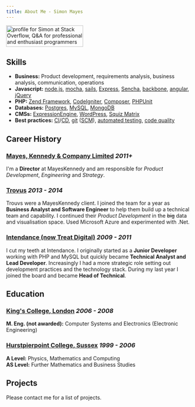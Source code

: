 ```yaml
---
title: About Me - Simon Mayes
---
```

<div class="row">
<div class="col-md-4">
<script src="//platform.linkedin.com/in.js" type="text/javascript"></script>
<script type="IN/MemberProfile" data-id="https://www.linkedin.com/in/msyea" data-format="inline" data-related="false"></script>
</div>
<div class="col-md-5">
<div class="github-card" data-github="msyea" data-width="400" data-height="150" data-theme="default"></div>
<script src="//cdn.jsdelivr.net/github-cards/latest/widget.js"></script>
</div>
<div class="col-md-3">
<a href="http://stackoverflow.com/users/143589/simon">
<img src="http://stackoverflow.com/users/flair/143589.png" width="208" height="58" alt="profile for Simon at Stack Overflow, Q&amp;A for professional and enthusiast programmers" title="profile for Simon at Stack Overflow, Q&amp;A for professional and enthusiast programmers">
</a>
</div>
</div>

## Skills
* **Business:** Product development, requirements analysis, business analysis, communication, operations
* **Javascript:** [node.js](https://nodejs.org), [mocha](https://mochajs.org), [sails](http://sailsjs.org), [Express](http://expressjs.com), [Sencha](https://www.sencha.com), [backbone](http://backbonejs.org), [angular](https://angularjs.org), [jQuery](https://jquery.com)
* **PHP:** [Zend Framework](http://framework.zend.com), [CodeIgniter](http://www.codeigniter.com), [Composer](https://getcomposer.org), [PHPUnit](https://phpunit.de)
* **Databases:** [Postgres](http://www.postgresql.org), [MySQL](https://www.mysql.com), [MongoDB](https://www.mongodb.org)
* **CMSs:** [ExpressionEngine](https://ellislab.com/expressionengine), [WordPress](https://wordpress.org), [Squiz Matrix](https://www.squiz.net/uk/platform/matrix)
* **Best practices:** [CI](https://en.wikipedia.org/wiki/Continuous_integration)/[CD](https://en.wikipedia.org/wiki/Continuous_delivery), [git](https://git-scm.com) ([SCM](https://en.wikipedia.org/wiki/Source_control_management)), [automated testing](https://en.wikipedia.org/wiki/Test-driven_development), [code quality](https://en.wikipedia.org/wiki/Code_coverage)

## Career History

### [Mayes, Kennedy & Company Limited](http://mayeskennedy.com) *2011+*
I'm a **Director** at MayesKennedy and am responsible for *Product Development*, *Engineering* and *Strategy*.

### [Trovus](http://trovus.co.uk) *2013 - 2014*

Trouvs were a MayesKennedy client. I joined the team for a year as **Business Analyst and Software Engineer** to help them build up a technical team and capability. I continued their *Product Development* in the <strike>big</strike> data and visualisation space. Used Microsoft Azure and experimented with .Net.

### [Intendance (now Treat Digital)](http://treatdigital.com) *2009 - 2011*
I cut my teeth at Intendance. I originally started as a **Junior Developer** working with PHP and MySQL but quickly
became **Technical Analyst and Lead Developer**. Increasingly I had a more strategic role setting out development
practices and the technology stack. During my last year I joined the board and became **Head of Technical**.

## Education

### [King's College, London](http://kcl.ac.uk) *2006 - 2008*
**M. Eng. (not awarded):** Computer Systems and Electronics (Electronic Engineering)

### [Hurstpierpoint College, Sussex](http://www.hppc.co.uk) *1999 - 2006*
**A Level:** Physics, Mathematics and Computing<br>
**AS Level:** Further Mathematics and Business Studies

## Projects

Please contact me for a list of projects.
